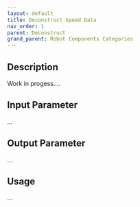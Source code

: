 ```yaml
---
layout: default
title: Deconstruct Speed Data
nav_order: 1
parent: Deconstruct
grand_parent: Robot Components Categories
---
```


## Description

Work in progess....

## Input Parameter

...

## Output Parameter

...

## Usage

...
